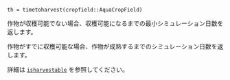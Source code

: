 ```
th = timetoharvest(cropfield::AquaCropField)
```

作物が収穫可能でない場合、収穫可能になるまでの最小シミュレーション日数を返します。

作物がすでに収穫可能な場合、作物が成熟するまでのシミュレーション日数を返します。

詳細は [`isharvestable`](@ref) を参照してください。
